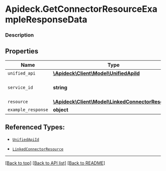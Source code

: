 # Apideck.GetConnectorResourceExampleResponseData

### Description

## Properties
Name | Type | Description | Notes
------------ | ------------- | ------------- | -------------
`unified_api` | [**\Apideck\Client\Model\UnifiedApiId**](UnifiedApiId.md) |  | [optional] 
`service_id` | **string** | Service provider identifier | [optional] 
`resource` | [**\Apideck\Client\Model\LinkedConnectorResource**](LinkedConnectorResource.md) |  | [optional] 
`example_response` | **object** |  | [optional] 





## Referenced Types:
* [`UnifiedApiId`](UnifiedApiId.md)

* [`LinkedConnectorResource`](LinkedConnectorResource.md)


---

[[Back to top]](#) [[Back to API list]](../../../../README.md#documentation-for-api-endpoints) [[Back to README]](../../../../README.md)


